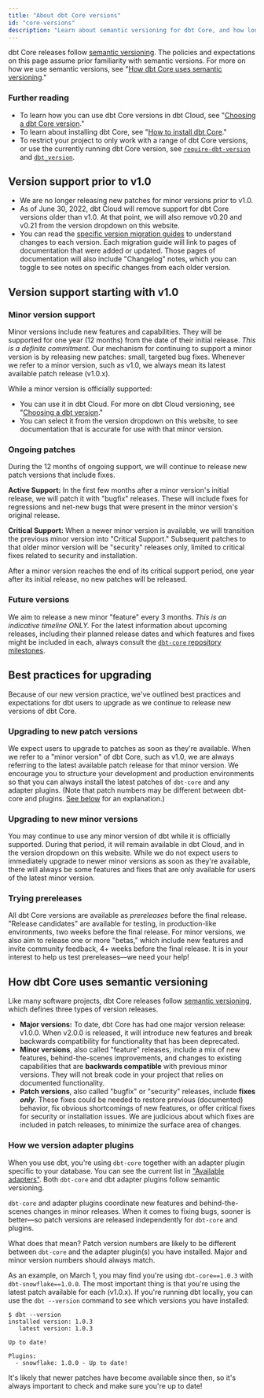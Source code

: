 ```yaml
---
title: "About dbt Core versions"
id: "core-versions"
description: "Learn about semantic versioning for dbt Core, and how long those versions are supported."
---
```


dbt Core releases follow [semantic versioning](https://semver.org/). The policies and expectations on this page assume prior familiarity with semantic versions. For more on how we use semantic versions, see "[How dbt Core uses semantic versioning](#how-dbt-core-uses-semantic-versioning)."

### Further reading

- To learn how you can use dbt Core versions in dbt Cloud, see "[Choosing a dbt Core version](cloud-choosing-a-dbt-version)."
- To learn about installing dbt Core, see "[How to install dbt Core](dbt-cli/install/overview)."
- To restrict your project to only work with a range of dbt Core versions, or use the currently running dbt Core version, see [`require-dbt-version`](require-dbt-version) and [`dbt_version`](dbt_version).

## Version support prior to v1.0

- We are no longer releasing new patches for minor versions prior to v1.0.
- As of June 30, 2022, dbt Cloud will remove support for dbt Core versions older than v1.0. At that point, we will also remove v0.20 and v0.21 from the version dropdown on this website.
- You can read the [specific version migration guides](docs/guides/migration-guide/) to understand changes to each version. Each migration guide will link to pages of documentation that were added or updated. Those pages of documentation will also include "Changelog" notes, which you can toggle to see notes on specific changes from each older version.

## Version support starting with v1.0

### Minor version support

Minor versions include new features and capabilities. They will be supported for one year (12 months) from the date of their initial release. _This is a definite commitment._ Our mechanism for continuing to support a minor version is by releasing new patches: small, targeted bug fixes. Whenever we refer to a minor version, such as v1.0, we always mean its latest available patch release (v1.0.x).

While a minor version is officially supported:
- You can use it in dbt Cloud. For more on dbt Cloud versioning, see "[Choosing a dbt version](cloud-choosing-a-dbt-version)."
- You can select it from the version dropdown on this website, to see documentation that is accurate for use with that minor version.

### Ongoing patches

During the 12 months of ongoing support, we will continue to release new patch versions that include fixes.

**Active Support:** In the first few months after a minor version's initial release, we will patch it with "bugfix" releases. These will include fixes for regressions and net-new bugs that were present in the minor version's original release.

**Critical Support:** When a newer minor version is available, we will transition the previous minor version into "Critical Support." Subsequent patches to that older minor version will be "security" releases only, limited to critical fixes related to security and installation.

After a minor version reaches the end of its critical support period, one year after its initial release, no new patches will be released.

### Future versions

We aim to release a new minor "feature" every 3 months. _This is an indicative timeline ONLY._ For the latest information about upcoming releases, including their planned release dates and which features and fixes might be included in each, always consult the [`dbt-core` repository milestones](https://github.com/dbt-labs/dbt-core/milestones).

<Snippet src="core-versions-table" />

## Best practices for upgrading

Because of our new version practice, we've outlined best practices and expectations for dbt users to upgrade as we continue to release new versions of dbt Core.

### Upgrading to new patch versions

We expect users to upgrade to patches as soon as they're available. When we refer to a "minor version" of dbt Core, such as v1.0, we are always referring to the latest available patch release for that minor version. We encourage you to structure your development and production environments so that you can always install the latest patches of `dbt-core` and any adapter plugins. (Note that patch numbers may be different between dbt-core and plugins. [See below](#how-we-version-adapter-plugins) for an explanation.)

### Upgrading to new minor versions

You may continue to use any minor version of dbt while it is officially supported. During that period, it will remain available in dbt Cloud, and in the version dropdown on this website. While we do not expect users to immediately upgrade to newer minor versions as soon as they're available, there will always be some features and fixes that are only available for users of the latest minor version.

### Trying prereleases

All dbt Core versions are available as _prereleases_ before the final release. "Release candidates" are available for testing, in production-like environments, two weeks before the final release. For minor versions, we also aim to release one or more "betas," which include new features and invite community feedback, 4+ weeks before the final release. It is in your interest to help us test prereleases—we need your help!

## How dbt Core uses semantic versioning

Like many software projects, dbt Core releases follow [semantic versioning](https://semver.org/), which defines three types of version releases.

- **Major versions:** To date, dbt Core has had one major version release: v1.0.0. When v2.0.0 is released, it will introduce new features and break backwards compatibility for functionality that has been deprecated.
- **Minor versions**, also called "feature" releases, include a mix of new features, behind-the-scenes improvements, and changes to existing capabilities that are **backwards compatible** with previous minor versions. They will not break code in your project that relies on documented functionality.
- **Patch versions**, also called "bugfix" or "security" releases, include **fixes _only_**. These fixes could be needed to restore previous (documented) behavior, fix obvious shortcomings of new features, or offer critical fixes for security or installation issues. We are judicious about which fixes are included in patch releases, to minimize the surface area of changes.

### How we version adapter plugins

When you use dbt, you're using `dbt-core` together with an adapter plugin specific to your database. You can see the current list in ["Available adapters"](available-adapters). Both `dbt-core` and dbt adapter plugins follow semantic versioning.

`dbt-core` and adapter plugins coordinate new features and behind-the-scenes changes in minor releases. When it comes to fixing bugs, sooner is better—so patch versions are released independently for `dbt-core` and plugins.

What does that mean? Patch version numbers are likely to be different between `dbt-core` and the adapter plugin(s) you have installed. Major and minor version numbers should always match.

As an example, on March 1, you may find you're using `dbt-core==1.0.3` with `dbt-snowflake==1.0.0`. The most important thing is that you're using the latest patch available for each (v1.0.x). If you're running dbt locally, you can use the `dbt --version` command to see which versions you have installed:
```
$ dbt --version
installed version: 1.0.3
   latest version: 1.0.3

Up to date!

Plugins:
  - snowflake: 1.0.0 - Up to date!
```
It's likely that newer patches have become available since then, so it's always important to check and make sure you're up to date!
